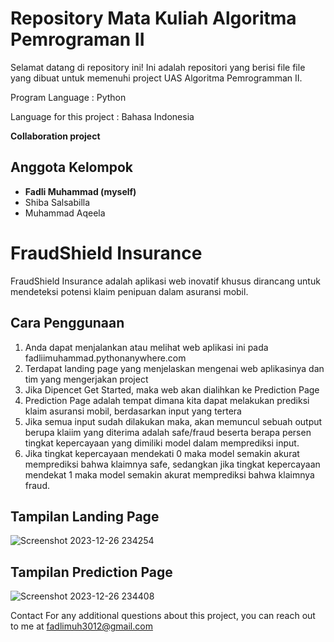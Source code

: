 # Repository Mata Kuliah Algoritma Pemrograman II

Selamat datang di repository ini! Ini adalah repositori yang berisi file file yang dibuat untuk memenuhi project UAS Algoritma Pemrogramman II.

Program Language : Python

Language for this project : Bahasa Indonesia

__Collaboration project__

## Anggota Kelompok
- __Fadli Muhammad (myself)__
- Shiba Salsabilla
- Muhammad Aqeela

# FraudShield Insurance

FraudShield Insurance adalah aplikasi web inovatif khusus dirancang untuk mendeteksi potensi klaim penipuan dalam asuransi mobil.

## Cara Penggunaan

1. Anda dapat menjalankan atau melihat web aplikasi ini pada fadliimuhammad.pythonanywhere.com
2. Terdapat landing page yang menjelaskan mengenai web aplikasinya dan tim yang mengerjakan project
3. Jika Dipencet Get Started, maka web akan dialihkan ke Prediction Page
4. Prediction Page adalah tempat dimana kita dapat melakukan prediksi klaim asuransi mobil, berdasarkan input yang tertera
5. Jika semua input sudah dilakukan maka, akan memuncul sebuah output berupa klaiim yang diterima adalah safe/fraud beserta berapa persen tingkat kepercayaan yang dimiliki model dalam memprediksi input.
6. Jika tingkat kepercayaan mendekati 0 maka model semakin akurat memprediksi bahwa klaimnya safe, sedangkan jika tingkat kepercayaan mendekat 1 maka model semakin akurat memprediksi bahwa klaimnya fraud.

## Tampilan Landing Page
![Screenshot 2023-12-26 234254](https://github.com/fadlididii/UAS-Algoritma-Pemrogramman-2/assets/143589415/443ff64c-4cf7-449f-a690-415b52c2c8bd)

## Tampilan Prediction Page
![Screenshot 2023-12-26 234408](https://github.com/fadlididii/UAS-Algoritma-Pemrogramman-2/assets/143589415/99afa136-8ca0-4267-a76b-757b6b08ddeb)

Contact
For any additional questions about this project, you can reach out to me at fadlimuh3012@gmail.com
